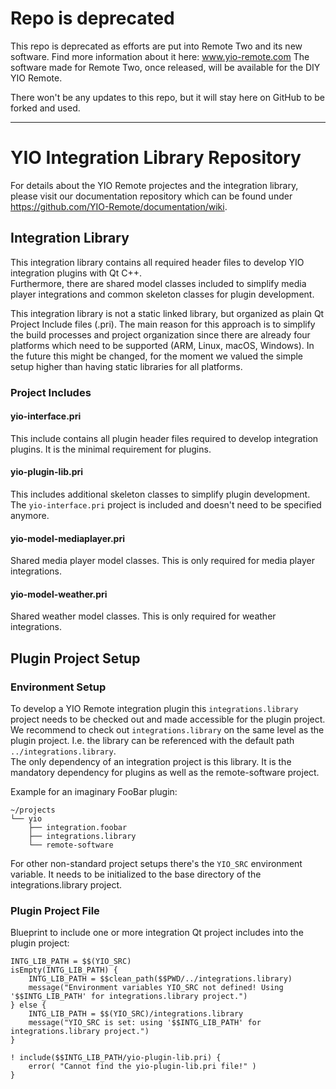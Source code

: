 
# Repo is deprecated
This repo is deprecated as efforts are put into Remote Two and its new software. Find more information about it here: www.yio-remote.com The software made for Remote Two, once released, will be available for the DIY YIO Remote.

There won't be any updates to this repo, but it will stay here on GitHub to be forked and used.

---

# YIO Integration Library Repository

For details about the YIO Remote projectes and the integration library, please visit our documentation repository which can be found under
<https://github.com/YIO-Remote/documentation/wiki>.

## Integration Library

This integration library contains all required header files to develop YIO integration plugins with Qt C++.  
Furthermore, there are shared model classes included to simplify media player integrations and common skeleton classes for plugin development.

This integration library is not a static linked library, but organized as plain Qt Project Include files (.pri). The main reason for this approach is to simplify the build processes and project organization since there are already four platforms which need to be supported (ARM, Linux, macOS, Windows). In the future this might be changed, for the moment we valued the simple setup higher than having static libraries for all platforms.

### Project Includes

#### yio-interface.pri

This include contains all plugin header files required to develop integration plugins. It is the minimal requirement for plugins.

#### yio-plugin-lib.pri

This includes additional skeleton classes to simplify plugin development.  
The `yio-interface.pri` project is included and doesn't need to be specified anymore.

#### yio-model-mediaplayer.pri

Shared media player model classes. This is only required for media player integrations.

#### yio-model-weather.pri

Shared weather model classes. This is only required for weather integrations.

## Plugin Project Setup

### Environment Setup

To develop a YIO Remote integration plugin this `integrations.library` project needs to be checked out and made accessible for the plugin project.  
We recommend to check out `integrations.library` on the same level as the plugin project. I.e. the library can be referenced with the default path `../integrations.library`.  
The only dependency of an integration project is this library. It is the mandatory dependency for plugins as well as the remote-software project.

Example for an imaginary FooBar plugin:

    ~/projects
    └── yio
        ├── integration.foobar
        ├── integrations.library
        └── remote-software

For other non-standard project setups there's the `YIO_SRC` environment variable. It needs to be initialized to the base directory of the integrations.library project.

### Plugin Project File

Blueprint to include one or more integration Qt project includes into the plugin project:

    INTG_LIB_PATH = $$(YIO_SRC)
    isEmpty(INTG_LIB_PATH) {
        INTG_LIB_PATH = $$clean_path($$PWD/../integrations.library)
        message("Environment variables YIO_SRC not defined! Using '$$INTG_LIB_PATH' for integrations.library project.")
    } else {
        INTG_LIB_PATH = $$(YIO_SRC)/integrations.library
        message("YIO_SRC is set: using '$$INTG_LIB_PATH' for integrations.library project.")
    }

    ! include($$INTG_LIB_PATH/yio-plugin-lib.pri) {
        error( "Cannot find the yio-plugin-lib.pri file!" )
    }
